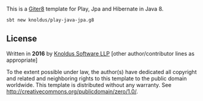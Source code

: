 This is a [Giter8][g8] template for Play, Jpa and Hibernate in Java 8.

```
sbt new knoldus/play-java-jpa.g8

```

License
-------
Written in **2016** by [Knoldus Software LLP](http://knoldus.com)
[other author/contributor lines as appropriate]

To the extent possible under law, the author(s) have dedicated all copyright and related
and neighboring rights to this template to the public domain worldwide.
This template is distributed without any warranty. See <http://creativecommons.org/publicdomain/zero/1.0/>.

[g8]: http://www.foundweekends.org/giter8/


